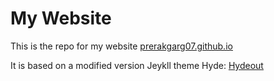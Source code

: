 # My Website

This is the repo for my website [prerakgarg07.github.io](https://prerakgarg07.github.io)

It is based on a modified version Jeykll theme Hyde: [Hydeout](https://github.com/fongandrew/hydeout)
